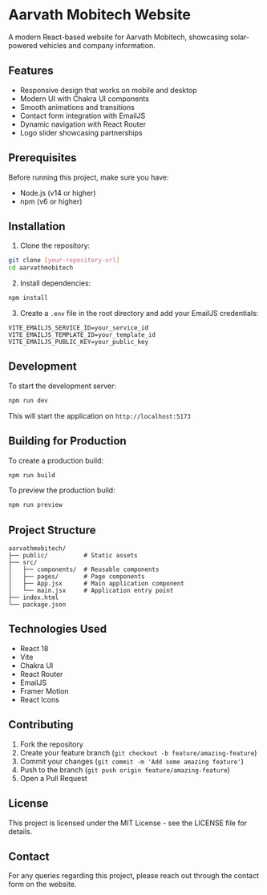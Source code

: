 # Aarvath Mobitech Website

A modern React-based website for Aarvath Mobitech, showcasing solar-powered vehicles and company information.

## Features

- Responsive design that works on mobile and desktop
- Modern UI with Chakra UI components
- Smooth animations and transitions
- Contact form integration with EmailJS
- Dynamic navigation with React Router
- Logo slider showcasing partnerships

## Prerequisites

Before running this project, make sure you have:

- Node.js (v14 or higher)
- npm (v6 or higher)

## Installation

1. Clone the repository:
```bash
git clone [your-repository-url]
cd aarvathmobitech
```

2. Install dependencies:
```bash
npm install
```

3. Create a `.env` file in the root directory and add your EmailJS credentials:
```
VITE_EMAILJS_SERVICE_ID=your_service_id
VITE_EMAILJS_TEMPLATE_ID=your_template_id
VITE_EMAILJS_PUBLIC_KEY=your_public_key
```

## Development

To start the development server:

```bash
npm run dev
```

This will start the application on `http://localhost:5173`

## Building for Production

To create a production build:

```bash
npm run build
```

To preview the production build:

```bash
npm run preview
```

## Project Structure

```
aarvathmobitech/
├── public/          # Static assets
├── src/
│   ├── components/  # Reusable components
│   ├── pages/       # Page components
│   ├── App.jsx      # Main application component
│   └── main.jsx     # Application entry point
├── index.html
└── package.json
```

## Technologies Used

- React 18
- Vite
- Chakra UI
- React Router
- EmailJS
- Framer Motion
- React Icons

## Contributing

1. Fork the repository
2. Create your feature branch (`git checkout -b feature/amazing-feature`)
3. Commit your changes (`git commit -m 'Add some amazing feature'`)
4. Push to the branch (`git push origin feature/amazing-feature`)
5. Open a Pull Request

## License

This project is licensed under the MIT License - see the LICENSE file for details.

## Contact

For any queries regarding this project, please reach out through the contact form on the website.
